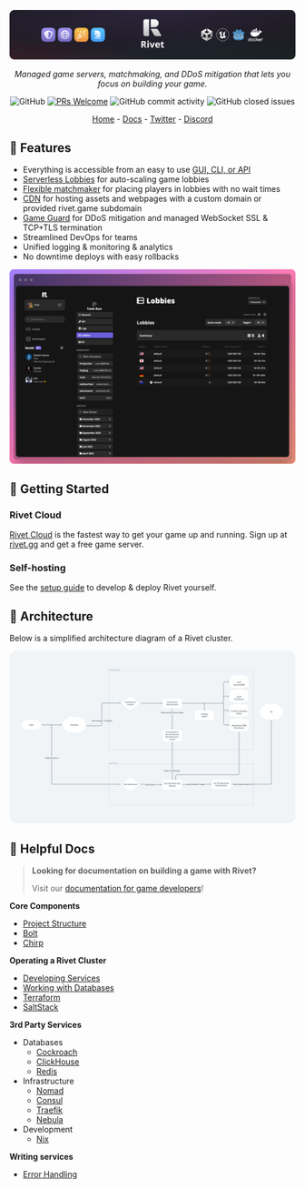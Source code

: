 <p align="center">
  <img alt="rivet_logo" src="./media/banner.png">
</p>

<p align="center">
  <i>Managed game servers, matchmaking, and DDoS mitigation that lets you focus on building your game.</i>
</p>

<p align="center">
  <img alt="GitHub" src="https://img.shields.io/github/license/rivet-gg/rivet?style=flat-square">
  <a href='http://makeapullrequest.com'><img alt='PRs Welcome' src='https://img.shields.io/badge/PRs-welcome-brightgreen.svg?style=flat-square'/></a>
  <img alt="GitHub commit activity" src="https://img.shields.io/github/commit-activity/m/rivet-gg/rivet?style=flat-square"/>
  <img alt="GitHub closed issues" src="https://img.shields.io/github/issues-closed/rivet-gg/rivet?style=flat-square"/>
</p>

<p align="center">
  <a href="https://rivet.gg/">Home</a> - <a href="https://docs.rivet.gg/">Docs</a> - <a href="https://twitter.com/rivet_gg">Twitter</a> - <a href="https://discord.gg/BG2vqsJczH">Discord</a>
</p>


## 👾 Features

- Everything is accessible from an easy to use [GUI, CLI, or API](https://docs.rivet.gg/general/gui-cli-api)
- [Serverless Lobbies](https://docs.rivet.gg/serverless-lobbies/introduction) for auto-scaling game lobbies
- [Flexible matchmaker](https://docs.rivet.gg/matchmaker/introduction) for placing players in lobbies with no wait times
- [CDN](https://docs.rivet.gg/cdn/introduction) for hosting assets and webpages with a custom domain or provided rivet.game subdomain
- [Game Guard](https://docs.rivet.gg/serverless-lobbies/concepts/game-guard) for DDoS mitigation and managed WebSocket SSL & TCP+TLS termination
- Streamlined DevOps for teams
- Unified logging & monitoring & analytics
- No downtime deploys with easy rollbacks

<p align="center">
  <img alt="rivet_screenshot" src="./media/splash_screenshot.png">
</p>

## 🚀 Getting Started

### Rivet Cloud

[Rivet Cloud](https://rivet.gg) is the fastest way to get your game up and running. Sign up at [rivet.gg](https://rivet.gg) and get a free game server.

### Self-hosting

See the [setup guide](./doc/SETUP.md) to develop & deploy Rivet yourself.

## 📐 Architecture

Below is a simplified architecture diagram of a Rivet cluster.

![Architecture](./media/simplified_architecture.png)

## 📖 Helpful Docs

> **Looking for documentation on building a game with Rivet?**
> 
> Visit our [documentation for game developers](https://docs.rivet.gg/)!

**Core Components**

-   [Project Structure](/doc/PROJECT_STRUCTURE.md)
-   [Bolt](/doc/bolt/README.md)
-   [Chirp](/doc/chirp/README.md)

**Operating a Rivet Cluster**

-   [Developing Services](/doc/DEVELOPING_SERVICES.md)
-   [Working with Databases](/doc/WORKING_WITH_DATABASES.md)
-   [Terraform](/doc/tf/README.md)
-   [SaltStack](/doc/saltstack/README.md)

**3rd Party Services**

-   Databases
    -   [Cockroach](/doc/cockroach/README.md)
    -   [ClickHouse](/doc/clickhouse/README.md)
    -   [Redis](/doc/redis/README.md)
-   Infrastructure
    -   [Nomad](/doc/nomad/README.md)
    -   [Consul](/doc/consul/README.md)
    -   [Traefik](/doc/traefik/README.md)
    -   [Nebula](/doc/nebula/README.md)
-   Development
    -   [Nix](/doc/nix/README.md)

**Writing services**

-   [Error Handling](/doc/chirp/ERROR_HANDLING.md)
